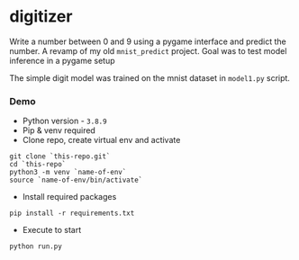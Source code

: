 # digitizer
Write a number between 0 and 9 using a pygame interface and predict the number. A revamp of my old `mnist_predict` project. Goal was to test model inference in a pygame setup


The simple digit model was trained on the mnist dataset in `model1.py` script.

### Demo
- Python version - `3.8.9`
- Pip & venv required
- Clone repo, create virtual env and activate
```
git clone `this-repo.git`
cd `this-repo`
python3 -m venv `name-of-env`
source `name-of-env/bin/activate`
```

- Install required packages
```
pip install -r requirements.txt
```
- Execute to start
```
python run.py
```
